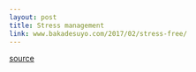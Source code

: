 ```yaml
---
layout: post
title: Stress management
link: www.bakadesuyo.com/2017/02/stress-free/
---
```



[source](www.bakadesuyo.com/2017/02/stress-free/)
